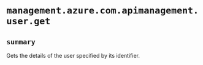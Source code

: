 # `management.azure.com.apimanagement.user.get`

## `summary`
Gets the details of the user specified by its identifier.



